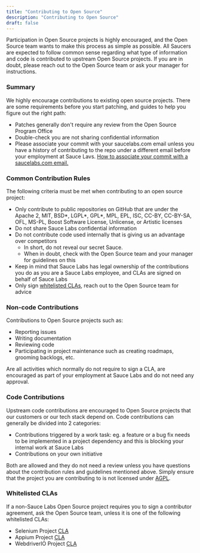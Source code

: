 ```yaml
---
title: "Contributing to Open Source"
description: "Contributing to Open Source"
draft: false
---
```


Participation in Open Source projects is highly encouraged, and the Open Source team wants to make this process as simple as possible. All Saucers are expected to follow common sense regarding what type of information and code is contributed to upstream Open Source projects. If you are in doubt, please reach out to the Open Source team or ask your manager for instructions.

### Summary

We highly encourage contributions to existing open source projects. There are some requirements before you start patching, and guides to help you figure out the right path:

- Patches generally don't require any review from the Open Source Program Office
- Double-check you are not sharing confidential information
- Please associate your commit with your saucelabs.com email unless you have a history of contributing to the repo under a different email before your employment at Sauce Lavs. [How to associate your commit with a saucelabs.com email.](https://help.github.com/articles/setting-your-email-in-git/)

### Common Contribution Rules

The following criteria must be met when contributing to an open source project:

- Only contribute to public repositories on GitHub that are under the Apache 2, MIT, BSD*, LGPL*, GPL*, MPL, EPL, ISC, CC-BY, CC-BY-SA, OFL, MS-PL, Boost Software License, Unlicense, or Artistic licenses
- Do not share Sauce Labs confidential information
- Do not contribute code used internally that is giving us an advantage over competitors
    - In short, do not reveal our secret Sauce.
    - When in doubt, check with the Open Source team and your manager for guidelines on this
- Keep in mind that Sauce Labs has legal ownership of the contributions you do as you are a Sauce Labs employee, and CLAs are signed on behalf of Sauce Labs
- Only sign [whitelisted CLAs](./#whitelisted-clas), reach out to the Open Source team for advice

### Non-code Contributions

Contributions to Open Source projects such as:

- Reporting issues
- Writing documentation
- Reviewing code
- Participating in project maintenance such as creating roadmaps, grooming backlogs, etc.

Are all activities which normally do not require to sign a CLA, are encouraged as part of your employment at Sauce Labs and do not need any approval.

### Code Contributions

Upstream code contributions are encouraged to Open Source projects that our customers or our tech stack depend on. Code contributions can generally be divided into 2 categories:

- Contributions triggered by a work task: eg. a feature or a bug fix needs to be implemented in a project dependency and this is blocking your internal work at Sauce Labs
- Contributions on your own initiative

Both are allowed and they do not need a review unless you have questions about the contribution rules and guidelines mentioned above. Simply ensure that the project you are contributing to is not licensed under [AGPL](https://www.gnu.org/licenses/agpl-3.0.en.html).

### Whitelisted CLAs

If a non-Sauce Labs Open Source project requires you to sign a contributor agreement, ask the Open Source team, unless it is one of the following whitelisted CLAs:

- Selenium Project [CLA](https://gist.github.com/selenium-ci/90e5715f953d820cf3fc6f2c22f4184c#file-selenium_project_cla)
- Appium Project [CLA](https://cla.js.foundation/appium/appium)
- WebdriverIO Project [CLA](https://cla.js.foundation/webdriverio/webdriverio)
